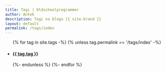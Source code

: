 ```yaml
---
title: Tagi | Oldschoolprogrammer
author: Antek
description: Tagi na blogu {{ site.brand }}
layout: default
permalink: /tags/index
---
```

<ul>
{% for tag in site.tags -%}
    {% unless tag.permalink == '/tags/index' -%}
    <li><h4><a href="{{ tag.permalink }}">{{ tag.tag }}</a></h4></li>
    {%- endunless %}
{%- endfor %}
</ul>